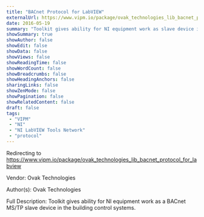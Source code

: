 ```yaml
---
title: "BACnet Protocol for LabVIEW"
externalUrl: https://www.vipm.io/package/ovak_technologies_lib_bacnet_protocol_for_labview
date: 2016-05-19
summary: "Toolkit gives ability for NI equipment work as slave device in the building control systems."
showSummary: true
showAuthor: false
showEdit: false
showData: false
showViews: false
showReadingTime: false
showWordCount: false
showBreadcrumbs: false
showHeadingAnchors: false
sharingLinks: false
showZenMode: false
showPagination: false
showRelatedContent: false
draft: false
tags:
 - "VIPM"
 - "NI"
 - "NI LabVIEW Tools Network"
 - "protocol"
---
```


Redirecting to https://www.vipm.io/package/ovak_technologies_lib_bacnet_protocol_for_labview

Vendor: Ovak Technologies

Author(s): Ovak Technologies
 
Full Description:
Toolkit gives ability for NI equipment work as a BACnet MS/TP slave device in the building control systems.